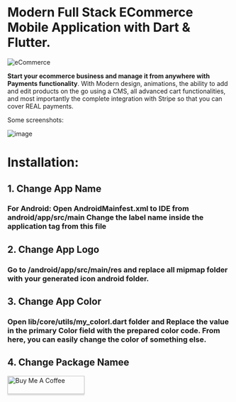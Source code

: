 <h1>Modern Full Stack ECommerce Mobile Application with Dart & Flutter.</h1>

![eCommerce](https://i.imgur.com/SraxGPm.png)

**Start your ecommerce business and manage it from anywhere with Payments functionality**. With Modern design, animations, the ability to add and edit products on the go using a CMS, all advanced cart functionalities, and most importantly the complete integration with Stripe so that you can cover REAL payments.

Some screenshots:

![image](https://i.imgur.com/gXbjZXl.png)

<h1>Installation:</h1>


<h2>1. Change App Name</h2>

<h3> For Android:
 Open AndroidMainfest.xml to IDE from android/app/src/main
 Change the label name inside the application tag from this file</h3>

<h2>2. Change App Logo</h2>

<h3>Go to /android/app/src/main/res and replace all mipmap folder with your generated icon android folder.</h3>
 
 <h2>3. Change App Color</h2>

<h3>Open lib/core/utils/my_colorl.dart folder and Replace the value in the primary Color field with the prepared color code. From here, you can easily change the color of something else.</h3>
 
 <h2>4. Change Package Namee</h2>


<a href="https://www.buymeacoffee.com/amrhishamks" target="_blank"><img src="https://www.buymeacoffee.com/assets/img/custom_images/orange_img.png" alt="Buy Me A Coffee" style="height: 41px !important;width: 174px !important;box-shadow: 0px 3px 2px 0px rgba(190, 190, 190, 0.5) !important;-webkit-box-shadow: 0px 3px 2px 0px rgba(190, 190, 190, 0.5) !important;" ></a>

